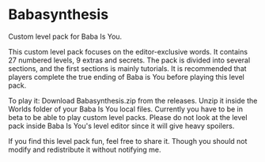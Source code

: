 # Babasynthesis
Custom level pack for Baba Is You.

This custom level pack focuses on the editor-exclusive words. It contains 27 numbered levels, 9 extras and secrets. The pack is divided into several sections, and the first sections is mainly tutorials. It is recommended that players complete the true ending of Baba is You before playing this level pack.

To play it: Download Babasynthesis.zip from the releases. Unzip it inside the Worlds folder of your Baba Is You local files. Currently you have to be in beta to be able to play custom level packs. Please do not look at the level pack inside Baba Is You's level editor since it will give heavy spoilers.

If you find this level pack fun, feel free to share it. Though you should not modify and redistribute it without notifying me.
